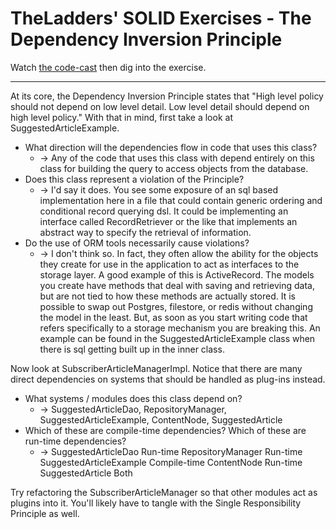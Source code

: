 TheLadders' SOLID Exercises - The Dependency Inversion Principle
===============

Watch [the code-cast](http://www.cleancoders.com/codecast/clean-code-episode-13/show) then dig into the exercise.

---

At its core, the Dependency Inversion Principle states that "High level policy should not depend on low level detail. Low level detail should depend on high level policy." With that in mind, first take a look at SuggestedArticleExample.

* What direction will the dependencies flow in code that uses this class?
  * -> Any of the code that uses this class with depend entirely on this class for building the query to access objects from the database.
* Does this class represent a violation of the Principle?
  * -> I'd say it does. You see some exposure of an sql based implementation here in a file that could contain generic ordering and conditional record querying dsl. It could be implementing an
        interface called RecordRetriever or the like that implements an abstract way to specify the retrieval of information.
* Do the use of ORM tools necessarily cause violations?
  * -> I don't think so. In fact, they often allow the ability for the objects they create for use in the application to act as interfaces to the storage layer.
        A good example of this is ActiveRecord. The models you create have methods that deal with saving and retrieving data, but are not tied to how these methods are actually stored.
        It is possible to swap out Postgres, filestore, or redis without changing the model in the least. But, as soon as you start writing code that refers specifically to a storage mechanism
        you are breaking this. An example can be found in the SuggestedArticleExample class when there is sql getting built up in the inner class.

Now look at SubscriberArticleManagerImpl. Notice that there are many direct dependencies on systems that should be handled as plug-ins instead.

* What systems / modules does this class depend on?
  * -> SuggestedArticleDao,
        RepositoryManager,
        SuggestedArticleExample,
        ContentNode,
        SuggestedArticle
* Which of these are compile-time dependencies? Which of these are run-time dependencies?
  * -> SuggestedArticleDao      Run-time 
        RepositoryManager        Run-time
        SuggestedArticleExample  Compile-time 
        ContentNode              Run-time 
        SuggestedArticle         Both      

Try refactoring the SubscriberArticleManager so that other modules act as plugins into it. You'll likely have to tangle with the Single Responsibility Principle as well.

